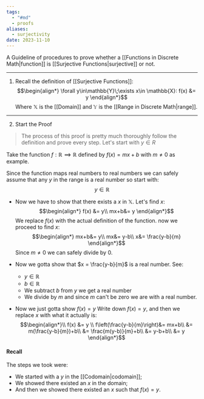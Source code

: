 ```yaml
---
tags:
  - "#md"
  - proofs
aliases:
  - surjectivity
date: 2023-11-10
---
```

A Guideline of procedures to prove whether a [[Functions in Discrete Math|function]] is [[Surjective Functions|surjective]] or not.
___
1. Recall the definition of [[Surjective Functions]]:
$$\begin{align*}
\forall y\in\mathbb{Y}\;\exists x\in \mathbb{X}: f(x) &= y
\end{align*}$$
Where $\mathbb{X}$ is the [[Domain]] and $\mathbb{Y}$ is the [[Range in Discrete Math|range]].
___
2. Start the Proof 
>The process of this proof is pretty much thoroughly follow the definition and prove every step. Let's start with $y \in R$

Take the function $f: \mathbb{R} \implies \mathbb{R}$ defined by $f(x) = mx+b$ with $m\ne 0$ as example.

Since the function maps real numbers to real numbers we can safely assume that any $y$ in the range is a real number so start with:
$$y\in \mathbb{R}$$

- Now we have to show that there exists a $x$ in $\mathbb{X}$.
Let's find $x$:
$$\begin{align*}
f(x) &= y\\
mx+b&= y
\end{align*}$$
We replace $f(x)$ with the actual definition of the function. now we proceed to find $x$:
$$\begin{align*}
mx+b&= y\\
mx&= y-b\\
x&= \frac{y-b}{m}
\end{align*}$$
Since $m\ne0$ we can safely divide by $0$.
- Now we gotta show that $x = \frac{y-b}{m}$ is a real number. See:
	- $y \in \mathbb{R}$ 
	- $b \in \mathbb{R}$
	- We subtract $b$ from $y$ we get a real number
	- We divide by $m$ and since $m$ can't be zero we are with a real number.

- Now we just gotta show $f(x) = y$ 
Write down $f(x) = y$, and then we replace $x$ with what it actually is:
$$\begin{align*}\\
f(x) &= y \\
f\left(\frac{y-b}{m}\right)&= mx+b\\
&= m(\frac{y-b}{m})+b\\
&= \frac{m(y-b)}{m}+b\\
&= y-b+b\\
&= y
\end{align*}$$

#### Recall
The steps we took were:
- We started with a $y$ in the [[Codomain|codomain]];
- We showed there existed an $x$ in the domain;
- And then we showed there existed an $x$ such that $f(x)=y$.